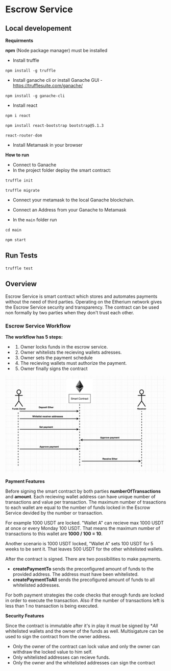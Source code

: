 # Escrow Service

## Local developement

**Requirments**

**npm** (Node package manager) must be installed

- Install truffle

`npm install -g truffle` 

- Install ganache cli or install Ganache GUI - https://trufflesuite.com/ganache/

`npm install -g ganache-cli`

- Install react

`npm i react`

`npm install react-bootstrap bootstrap@5.1.3`

`react-router-dom`

- Install Metamask in your browser

**How to run**
- Connect to Ganache
- In the project folder deploy the smart contract: 

`truffle init`

`truffle migrate`

- Connect your metamask to the local Ganache blockchain.

- Connect an Address from your Ganache to Metamask

- In the `main` folder run

`cd main`

`npm start`

## Run Tests

`truffle test`

## Overview

Escrow Service is smart contract which stores and automates payments without the need of third parties. Operating on the Etherium network gives the Escrow Service security and transparency. The contract can be used non formally by two parties when they don't trust each other.

### Escrow Service Workflow

**The workflow has 5 steps:**
- 1. Owner locks funds in the escrow service.
- 2. Owner whitelists the recieving wallets adresses.
- 3. Owner sets the payment schedule
- 4. The recieving wallets must authorize the payment.
- 5. Owner finally signs the contract

![alt text](./diagram.png)

**Payment Features**

Before signing the smart contract by both parties **numberOfTransactions** and **amount**. Each recieving wallet address can have unique number of transactions and value per transaction. The maximum number of trasactions to each wallet are equal to the number of funds locked in the Escrow Service devided by the number or transaction.

For example 1000 USDT are locked. "Wallet A" can recieve max 1000 USDT at once or every Monday 100 USDT. That means the maximum number of transactions to this wallet are **1000 / 100 = 10**.

Another scenario is 1000 USDT locked, "Wallet A" sets 100 USDT for 5 weeks to be sent it. That leaves 500 USDT for the other whitelisted wallets. 

After the contract is signed. There are two possibilities to make payments.

- **createPaymentTo** sends the preconfigured amount of funds to the provided address. The address must have been whitelisted.
- **createPaymentToAll** sends the precofigured amount of funds to all whitelisted addresses.

For both payment strategies the code checks that enough funds are locked in order to execute the transaction. Also if the number of transactions left is less than 1 no transaction is being executed.

**Security Features**

Since the contract is immutable after it's in play it must be signed by **All* whitelisted wallets and the owner of the funds as well. Multisigature can be used to sign the contract from the owner address.

- Only the owner of the contract can lock value and only the owner can withdraw the locked value to him self.
- Only whitelisted addresses can recieve funds.
- Only the owner and the whitelisted addresses can sign the contract
